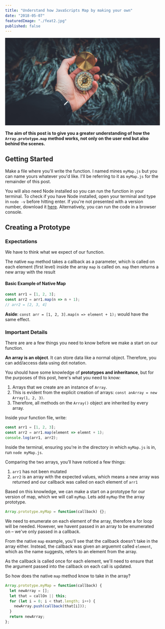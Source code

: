```yaml
---
title: "Understand how JavaScripts Map by making your own"
date: "2018-05-07"
featuredImage: "./feat2.jpg"
published: false
---
```


![Featured Image](./feat2.jpg)

**The aim of this post is to give you a greater understanding of how the `Array.prototype.map` method works, not only on the user end but also behind the scenes.**

## Getting Started

Make a file where you'll write the function. I named mines `myMap.js` but you can name yours whatever you'd like. I'll be referring to it as `myMap.js` for the remainder of this post.

You will also need Node installed so you can run the function in your terminal. To check if you have Node installed, open your terminal and type in `node -v` before hitting enter. If you're not presented with a version number, download it [here](https://nodejs.org/). Alternatively, you can run the code in a browser console.

## Creating a Prototype

### Expectations

We have to think what we expect of our function.

The native `map` method takes a callback as a parameter, which is called on each element (first level) inside the array `map` is called on. `map` then returns a new array with the result

#### Basic Example of Native Map

```javascript
const arr1 = [1, 2, 3];
const arr2 = arr1.map(n => n + 1);
// arr2 = [2, 3, 4]
```

**Aside**: `const arr = [1, 2, 3].map(n => element + 1);` would have the same effect.

### Important Details

There are are a few things you need to know before we make a start on our function.

**An array is an object**. It can store data like a normal object. Therefore, you can add/access data using dot notation.

You should have some knowledge of **prototypes and inheritance**, but for the purposes of this post, here's what you need to know:

1.  Arrays that we create are an instance of `Array`.
2.  This is evident from the explicit creation of arrays: `const anArray = new Array(1, 2, 3)`.
3.  Therefore, all methods on the `Array()` object are inherited by every array.

Inside your function file, write:

```javascript
const arr1 = [1, 2, 3];
const arr2 = arr1.map(element => elemnt + 1);
console.log(arr1, arr2);
```

Inside the terminal, ensuring you're in the directory in which `myMap.js` is in, run `node myMap.js`.

Comparing the two arrays, you’ll have noticed a few things:

1.  `arr1` has not been mutated
2.  `arr2` is an array with the expected values, which means a new array was returned and our callback was called on each element of `arr1`

Based on this knowledge, we can make a start on a prototype for our version of map, which we will call `myMap`. Lets add `myMap` the the array prototype.

```javascript
Array.prototype.myMap = function(callback) {};
```

We need to enumerate on each element of the array, therefore a for loop will be needed. However, we havent passed in an array to be enumerated on – we've only passed in a callback.

From the native `map` example, you'll see that the callback doesn't take in the array either. Instead, the callback was given an arguemnt called `element`, which as the name suggests, refers to an element from the array.

As the callback is called once for each element, we'll need to ensure that the argument passed into the callback on each call is updated.

So how does the native `map` method know to take in the array?

```javascript
Array.prototype.myMap = function(callback) {
  let newArray = [];
  let that = callOn || this;
  for (let i = 0; i < that.length; i++) {
    newArray.push(callback(that[i]));
  }
  return newArray;
};
```

